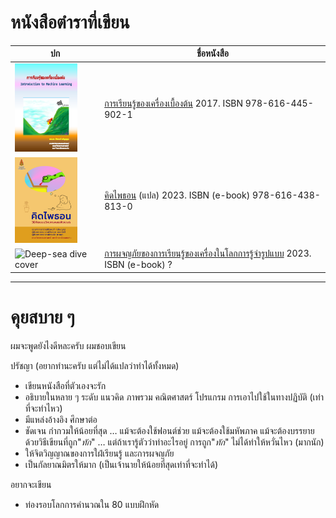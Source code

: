 # หนังสือตำราที่เขียน

| ปก | ชื่อหนังสือ |
|---|---|
| <img src="https://github.com/tatpongkatanyukul/Books/raw/main/MLBook/cover2.png" alt="Mountain-car cover" style="width:100px;"/> | [การเรียนรู้ของเครื่องเบื้องต้น](https://github.com/tatpongkatanyukul/Books/tree/main/MLBook) 2017. ISBN 978-616-445-902-1 |
| <img src="https://github.com/tatpongkatanyukul/Books/raw/main/ThinkPython/CoverThumb.png" alt="Python-dream cover" style="width:100px;"/> | [คิดไพธอน](https://github.com/tatpongkatanyukul/Books/tree/main/MLBook) (แปล) 2023. ISBN (e-book) 978-616-438-813-0 |
| <img src="https://github.com/tatpongkatanyukul/Books/raw/main/AdventuresML/coverThumbnail.png" alt="Deep-sea dive cover" style="width:100px;"/> | [การผจญภัยของการเรียนรู้ของเครื่องในโลกการรู้จำรูปแบบ](https://github.com/tatpongkatanyukul/Books/tree/main/AdventuresML) 2023. ISBN (e-book) ? |

---

# คุยสบาย ๆ

ผมจะพูดยังไงดีหละครับ ผมชอบเขียน

ปรัชญา (อยากทำนะครับ แต่ไม่ได้แปลว่าทำได้ทั้งหมด)
* เขียนหนังสือที่ตัวเองจะรัก
* อธิบายในหลาย ๆ ระดับ แนวคิด ภาพรวม คณิตศาสตร์ โปรแกรม การเอาไปใช้ในทางปฏิบัติ (เท่าที่จะทำไหว)
* มีแหล่งอ้างอิง ศึกษาต่อ
* ชัดเจน กำกวมให้น้อยที่สุด … แม้จะต้องใช้ฟอนต์ช่วย แม้จะต้องใช้มหัพภาค แม้จะต้องบรรยายด้วยวิธีเขียนที่ถูก"_ทัก_" … แต่ถ้าเรารู้ตัวว่าทำอะไรอยู่ การถูก"_ทัก_" ไม่ได้ทำให้หวั่นไหว (มากนัก)
* ให้จิตวิญญาณของการใฝ่เรียนรู้ และการผจญภัย
* เป็นกัลยาณมิตรให้มาก (เป็นเจ้านายให้น้อยที่สุดเท่าที่จะทำได้)

อยากจะเขียน
* ท่องรอบโลกการคำนวณใน 80 แบบฝึกหัด

